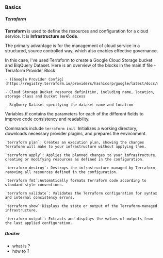 ### Basics 

##### Terraform 

**Terraform** is used to define the resources and configuration for a cloud service. It is **Infrastructure as Code**.

The primary advantage is for the management of cloud service in a structured, source controlled way, which also enables effective governance.

In this case, I've used Terraform to create a Google Cloud Storage bucket and BiqQuery Dataset. Here is an overview of the blocks in the main.tf file 
    - Terraform Provider Block 

    - ([Google Provider Config](https://registry.terraform.io/providers/hashicorp/google/latest/docs/resources/storage_bucket))

    - Cloud Storage Bucket resource definition, including name, location,  storage class and bucket level access

    - BigQuery Dataset specifying the dataset name and location

Variables.tf contains the parameters for each of the different fields to improve code consistency and readability.

Commands include 
    `terraform init`: Initializes a working directory, downloads necessary provider plugins, and prepares the environment.

    `terraform plan`: Creates an execution plan, showing the changes Terraform will make to your infrastructure without applying them.

    `terraform apply`: Applies the planned changes to your infrastructure, creating or modifying resources as defined in the configuration.

    `terraform destroy`: Destroys the infrastructure managed by Terraform, removing all resources defined in the configuration.

    `terraform fmt`:Automatically formats Terraform code according to standard style conventions.

    `terraform validate`: Validates the Terraform configuration for syntax and internal consistency errors.

    `terraform show`:Displays the state or output of the Terraform-managed infrastructure.

    `terraform output`: Extracts and displays the values of outputs from the last applied configuration.


##### Docker 
- what is ? 
- how to ? 